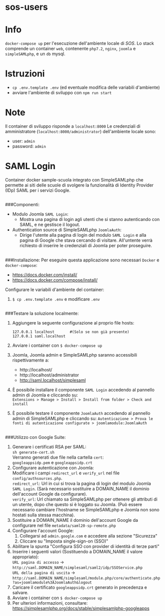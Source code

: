 # sos-users
# Info
`docker-compose up` per l'esecuzione dell'ambiente locale di *SOS*.
Lo stack comprende un container `web`, contenente `php7.2`, `nginx`, `joomla` e `simpleSAMLphp`, e un `db` mysql.
# Istruzioni
- `cp .env.template .env` (ed eventuale modifica delle variabili d'ambiente)
- avviare l'ambiente di sviluppo con `npm run start`

# Note
Il container di sviluppo risponde a `localhost:8000`
Le credenziali di amministratore (`localhost:8000/administrator`) dell'ambiente locale sono:
- user: `admin`
- password: `admin`

# SAML Login
Container docker sample-scuola integrato con SimpleSAMLphp
che permette ai siti delle scuole di svolgere la funzionalità
di Identity Provider (IDp) SAML per i servizi Google.  
##

###Componenti:
- Modulo Joomla `SAML Login`:
    - Mostra una pagina di login agli utenti che si stanno autenticando
    con SAML, e ne gestisce il logout.
- Authentication source di SimpleSAMLphp `JoomlaAuth`:  
    - Dirige l'utente alla pagina di login del modulo `SAML Login` e
     alla pagina di Google che stava cercando di visitare.
     All'untente verrà richiesto di inserire le credenziali di Joomla
     per poter proseguire.
##

###Installazione:
Per eseguire questa applicazione sono necessari `Docker` e `docker-compose`:
  - https://docs.docker.com/install/
  - https://docs.docker.com/compose/install/

Configurare le variabili d'ambiente del container:  
  1. `$ cp .env.template .env` e modificare `.env`
##

###Testare la soluzione localmente:  
  1. Aggiungere la seguente configurazione al proprio file hosts:
    
         127.0.0.1 localhost       #(Solo se non già presente)
         127.0.0.1 saml.localhost
    
  2. Avviare i container con `$ docker-compose up`
  3. Joomla, Joomla admin e SimpleSAMLphp saranno accessibili rispettivamente a:
     - http://localhost/
     - http://localhost/administrator
     - http://saml.localhost/simplesaml
  4. È possibile installare il componente `SAML Login` accedendo al pannello
  admin di Joomla e cliccando su:  
  `Extensions > Manage > Install > Install from folder > Check and install`
  5. È possibile testare il componente `JoomlaAuth` accedendo al pannello admin
  di SimpleSAMLphp e cliccando su:
  `Autenticazione > Prova le fonti di autenticazione configurate > joomlamodule:JoomlaAuth`
##

###Utilizzo con Google Suite:
  1. Generare i certificati RSA per SAML:  
    `sh generate-cert.sh`  
    Verranno generati due file nella cartella `cert`:  
    `googleappsidp.pem` e `googleappsidp.crt`
  2. Configurare autenticazione con Joomla:  
    Modificare i campi `redirect_url` e `verify_url` nel file `config/authsources.php`.  
    `redirect_url`: Url in cui si trova la pagina di login del modulo Joomla `SAML Login`.
    (Sarà necessario sostituire a DOMAIN_NAME il dominio dell'account Google da configurare).  
    `verify_url`: Url chiamato sa SimpleSAMLphp per ottenere gli attributi di un
    utente, dopo che questo si è loggato su Joomla. (Può essere necessario cambiare l'hostname
    se SimpleSAMLphp e Joomla non sono hostati sulla stessa macchina).
  3. Sostituire a DOMAIN_NAME il dominio dell'account Google da configurare nel file
  `metadata/saml20-sp-remote.php`
  4. Configurare l'account Google:
      1. Collegarsi ad `admin.google.com` e accedere alla sezione "Sicurezza"
      2. Cliccare su "Imposta single-sign-on (SSO)"
  5. Abilitare la spunta "Configura SSO con provider di identità di terze parti"
  6. Inserire i seguenti valori (Sostituendo a DOMAIN_NAME il valore appropriato):   
      `URL pagina di accesso` -> `http://saml.DOMAIN_NAME/simplesaml/saml2/idp/SSOService.php`  
      `URL della pagina di uscita` -> `http://saml.DOMAIN_NAME/simplesaml/module.php/core/authenticate.php?as=joomlamodule%3AJoomlaAuth&logout`  
  7. Caricare il certificato `googleappsidp.crt` generato in precedenza e salvare.
  8. Avviare i container con `$ docker-compose up`
  9. Per ulteriori informazioni, consultare: https://simplesamlphp.org/docs/stable/simplesamlphp-googleapps
